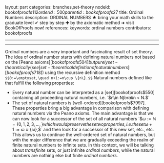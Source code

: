 layout: part
categories: branches,set-theory
nodeid: bookofproofs$112
orderid: 500
parentid: bookofproofs$27
title: Ordinal Numbers
description: ORDINAL NUMBERS ★ bring your math skills to the graduate level ✔ step by step ✚ by the axiomatic method ➜ visit BookOfProofs now!
references: 
keywords: ordinal numbers
contributors: bookofproofs

---


---

Ordinal numbers are a very important and fascinating result of set theory. The idea of ordinal number starts with defining natural numbers not based on the [Peano axioms][bookofproofs$504] but purely set-theoretically (see [set-theoretical definition of natural numbers][bookofproofs$718]) using the recursive definition method `$$0:=\emptyset,\quad n+1:=n\cup \{n\}.$$` Natural numbers defined like that fulfill the following properties:
* Every natural number can be interpreted as a [set][bookofproofs$550] containing all proceeding natural numbers, i.e. `$n\in N$` for all `$n < N.$`
* The set of natural numbers is [well-ordered][bookofproofs$7997].
These properties bring a big advantage in comparison with defining natural numbers via the Peano axioms. The main advantage is that we can now look for a successor of the set of all natural numbers `$$\omega:=\mathbb N=\{0,1,2,3,\ldots,\}$$` which would preserve these two properties, i.e. the set `$$\omega +1:=\omega\cup \{\omega\},$$` and then look for a successor of this new set, etc., etc. This allows us to continue the well-ordered set of natural numbers, but with the major difference that we are gradually exceeding the realm of finite natural numbers to infinite sets. In this context, we will be talking about _transfinite_ sets, or just infinite _ordinal numbers_, while the natural numbers are nothing else but finite _ordinal numbers._
